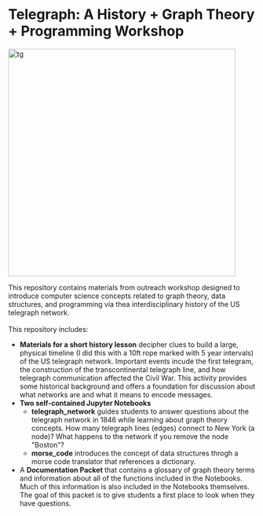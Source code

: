 # Telegraph: A History + Graph Theory + Programming Workshop

<img width="463" alt="tg" src="https://user-images.githubusercontent.com/73317763/148261179-6f0ea8e1-d4b2-4f5f-b04c-28fce8fa37a8.png"> 

This repository contains materials from outreach workshop designed to introduce computer science concepts related to graph theory, data structures, and programming via thea interdisciplinary history of the US telegraph network. 
\
\
This repository includes:
- **Materials for a short history lesson**  decipher clues to build a large, physical timeline (I did this with a 10ft rope marked with 5 year intervals) of the US telegraph network. Important events incude the first telegram, the construction of the transcontinental telegraph line, and how telegraph communication affected the Civil War. This activity provides some historical background and offers a foundation for discussion about what networks are and what it means to encode messages.
- **Two self-contained Jupyter Notebooks**
   - **telegraph_network** guides students to answer questions about the telegraph network in 1846 while learning about graph theory concepts. How many telegraph lines (edges) connect to New York (a node)? What happens to the network if you remove the node "Boston"?
   - **morse_code** introduces the concept of data structures throgh a morse code translator that references a dictionary. 
- A **Documentation Packet** that contains a glossary of graph theory terms and information about all of the functions included in the Notebooks. Much of this information is also included in the Notebooks themselves. The goal of this packet is to give students a first place to look when they have questions. 

